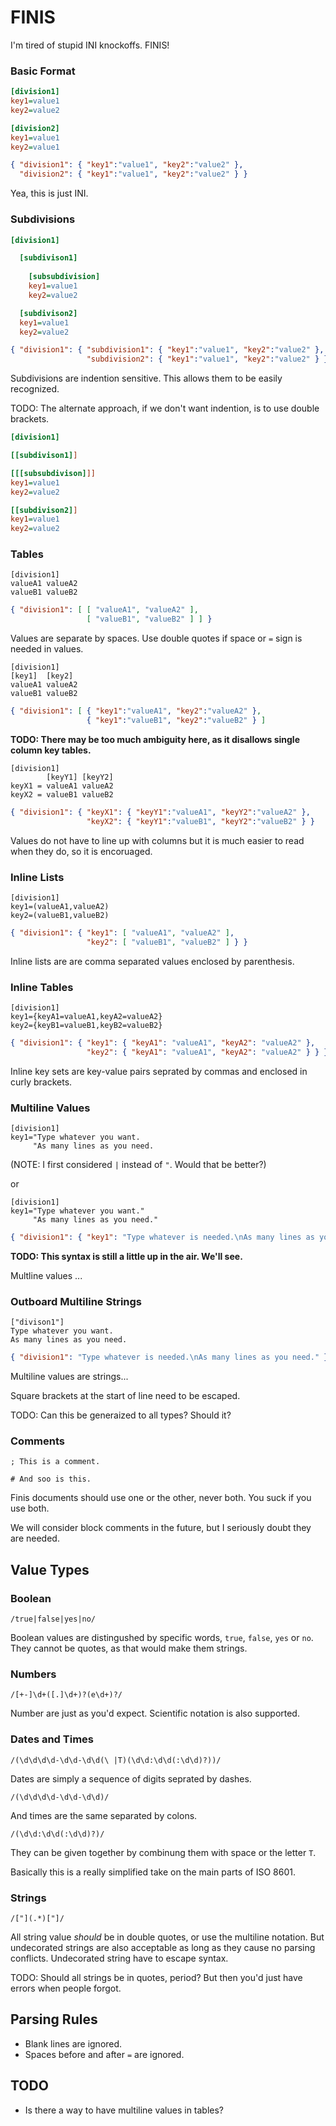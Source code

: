 FINIS
=====

I'm tired of stupid INI knockoffs. FINIS!


### Basic Format

```ini
[division1]
key1=value1
key2=value2

[division2]
key1=value1
key2=value1
```

```json
{ "division1": { "key1":"value1", "key2":"value2" },
  "division2": { "key1":"value1", "key2":"value2" } }
```

Yea, this is just INI.


### Subdivisions

```ini
[division1]

  [subdivison1]
  
    [subsubdivision]
    key1=value1
    key2=value2

  [subdivison2]
  key1=value1
  key2=value2
```

```json
{ "division1": { "subdivision1": { "key1":"value1", "key2":"value2" },
                 "subdivision2": { "key1":"value1", "key2":"value2" } } }
```

Subdivisions are indention sensitive. This allows them to be easily recognized.

TODO: The alternate approach, if we don't want indention, is to use double brackets.

```ini
[division1]

[[subdivison1]]

[[[subsubdivison]]]
key1=value1
key2=value2

[[subdivison2]]
key1=value1
key2=value2
```


### Tables

```
[division1]
valueA1 valueA2
valueB1 valueB2
```

```json
{ "division1": [ [ "valueA1", "valueA2" ],
                 [ "valueB1", "valueB2" ] ] }
```

Values are separate by spaces. Use double quotes if space or `=` sign is needed in values.


```
[division1]
[key1]  [key2]
valueA1 valueA2
valueB1 valueB2
```

```json
{ "division1": [ { "key1":"valueA1", "key2":"valueA2" },
                 { "key1":"valueB1", "key2":"valueB2" } ]
```

**TODO: There may be too much ambiguity here, as it disallows single column key tables.**

```
[division1]
        [keyY1] [keyY2]
keyX1 = valueA1 valueA2
keyX2 = valueB1 valueB2
```

```json
{ "division1": { "keyX1": { "keyY1":"valueA1", "keyY2":"valueA2" },
                 "keyX2": { "keyY1":"valueB1", "keyY2":"valueB2" } }
```

Values do not have to line up with columns but it is much easier to read when they do, so it is encoruaged.


### Inline Lists

```
[division1]
key1=(valueA1,valueA2)
key2=(valueB1,valueB2)

```

```json
{ "division1": { "key1": [ "valueA1", "valueA2" ],
                 "key2": [ "valueB1", "valueB2" ] } }
```


Inline lists are are comma separated values enclosed by parenthesis.


### Inline Tables

```
[division1]
key1={keyA1=valueA1,keyA2=valueA2}
key2={keyB1=valueB1,keyB2=valueB2}
```

```json
{ "division1": { "key1": { "keyA1": "valueA1", "keyA2": "valueA2" }, 
                 "key2": { "keyA1": "valueA1", "keyA2": "valueA2" } } }
```

Inline key sets are key-value pairs seprated by commas and enclosed in curly brackets.


### Multiline Values

```
[division1]
key1="Type whatever you want.
     "As many lines as you need.
```

(NOTE: I first considered `|` instead of `"`. Would that be better?)

or

```
[division1]
key1="Type whatever you want."
     "As many lines as you need."
```

```json
{ "division1": { "key1": "Type whatever is needed.\nAs many lines as you need." } }
```

**TODO: This syntax is still a little up in the air. We'll see.**

Multline values ...


### Outboard Multiline Strings

```
["divison1"]
Type whatever you want.
As many lines as you need.
```

```json
{ "division1": "Type whatever is needed.\nAs many lines as you need." }
```

Multiline values are strings...

Square brackets at the start of line need to be escaped.

TODO: Can this be generaized to all types? Should it?


### Comments

```
; This is a comment.
```

```
# And soo is this.
```

Finis documents should use one or the other, never both. You suck if you use both.

We will consider block comments in the future, but I seriously doubt they are needed.


## Value Types

### Boolean

```
/true|false|yes|no/
```

Boolean values are distingushed by specific words, `true`, `false`, `yes` or `no`. They cannot be quotes, as that would make them strings.


### Numbers

```
/[+-]\d+([.]\d+)?(e\d+)?/
```

Number are just as you'd expect. Scientific notation is also supported.


### Dates and Times

```
/(\d\d\d\d-\d\d-\d\d(\ |T)(\d\d:\d\d(:\d\d)?))/
```

Dates are simply a sequence of digits seprated by dashes.

```
/(\d\d\d\d-\d\d-\d\d)/
```

And times are the same separated by colons.

```
/(\d\d:\d\d(:\d\d)?)/
```

They can be given together by combinung them with space or the letter `T`.

Basically this is a really simplified take on the main parts of ISO 8601.


### Strings

```
/["](.*)["]/
```

All string value *should* be in double quotes, or use the multiline notation. But undecorated strings are also acceptable as long as they cause no parsing conflicts. Undecorated string have to escape syntax.

TODO: Should all strings be in quotes, period? But then you'd just have errors when people forgot.


## Parsing Rules

* Blank lines are ignored.
* Spaces before and after `=` are ignored.


## TODO

* Is there a way to have multiline values in tables?


